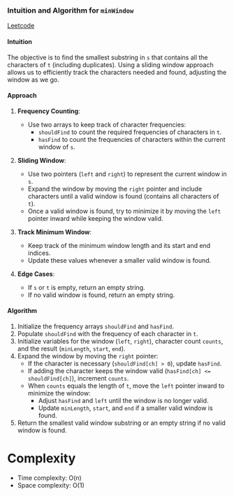 ### Intuition and Algorithm for `minWindow`
[Leetcode](https://leetcode.com/problems/minimum-window-substring/solutions/5883951/easy-solutionMimicPQ-in-full-details-sliding-window-beat-100)
#### Intuition
The objective is to find the smallest substring in `s` that contains all the characters of `t` (including duplicates). Using a sliding window approach allows us to efficiently track the characters needed and found, adjusting the window as we go.

#### Approach
1. **Frequency Counting**:
    - Use two arrays to keep track of character frequencies:
        - `shouldFind` to count the required frequencies of characters in `t`.
        - `hasFind` to count the frequencies of characters within the current window of `s`.

2. **Sliding Window**:
    - Use two pointers (`left` and `right`) to represent the current window in `s`.
    - Expand the window by moving the `right` pointer and include characters until a valid window is found (contains all characters of `t`).
    - Once a valid window is found, try to minimize it by moving the `left` pointer inward while keeping the window valid.

3. **Track Minimum Window**:
    - Keep track of the minimum window length and its start and end indices.
    - Update these values whenever a smaller valid window is found.

4. **Edge Cases**:
    - If `s` or `t` is empty, return an empty string.
    - If no valid window is found, return an empty string.

#### Algorithm
1. Initialize the frequency arrays `shouldFind` and `hasFind`.
2. Populate `shouldFind` with the frequency of each character in `t`.
3. Initialize variables for the window (`left`, `right`), character count `counts`, and the result (`minLength`, `start`, `end`).
4. Expand the window by moving the `right` pointer:
    - If the character is necessary (`shouldFind[ch] > 0`), update `hasFind`.
    - If adding the character keeps the window valid (`hasFind[ch] <= shouldFind[ch]`), increment `counts`.
    - When `counts` equals the length of `t`, move the `left` pointer inward to minimize the window:
        - Adjust `hasFind` and `left` until the window is no longer valid.
        - Update `minLength`, `start`, and `end` if a smaller valid window is found.
5. Return the smallest valid window substring or an empty string if no valid window is found.

# Complexity
- Time complexity: O(n)  
- Space complexity: O(1)

